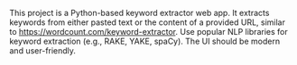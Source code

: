 <!-- Use this file to provide workspace-specific custom instructions to Copilot. For more details, visit https://code.visualstudio.com/docs/copilot/copilot-customization#_use-a-githubcopilotinstructionsmd-file -->

This project is a Python-based keyword extractor web app. It extracts keywords from either pasted text or the content of a provided URL, similar to https://wordcount.com/keyword-extractor. Use popular NLP libraries for keyword extraction (e.g., RAKE, YAKE, spaCy). The UI should be modern and user-friendly.
